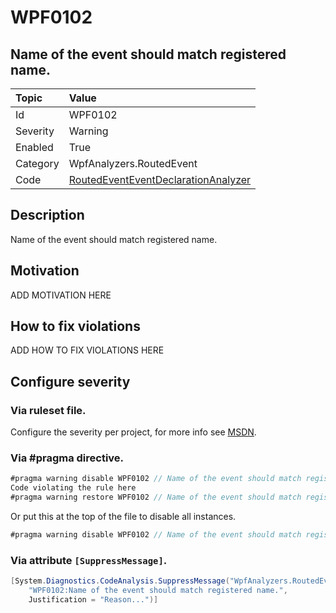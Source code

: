 # WPF0102
## Name of the event should match registered name.

| Topic    | Value
| :--      | :--
| Id       | WPF0102
| Severity | Warning
| Enabled  | True
| Category | WpfAnalyzers.RoutedEvent
| Code     | [RoutedEventEventDeclarationAnalyzer](https://github.com/DotNetAnalyzers/WpfAnalyzers/blob/master/WpfAnalyzers/Analyzers/RoutedEventEventDeclarationAnalyzer.cs)

## Description

Name of the event should match registered name.

## Motivation

ADD MOTIVATION HERE

## How to fix violations

ADD HOW TO FIX VIOLATIONS HERE

<!-- start generated config severity -->
## Configure severity

### Via ruleset file.

Configure the severity per project, for more info see [MSDN](https://msdn.microsoft.com/en-us/library/dd264949.aspx).

### Via #pragma directive.
```C#
#pragma warning disable WPF0102 // Name of the event should match registered name.
Code violating the rule here
#pragma warning restore WPF0102 // Name of the event should match registered name.
```

Or put this at the top of the file to disable all instances.
```C#
#pragma warning disable WPF0102 // Name of the event should match registered name.
```

### Via attribute `[SuppressMessage]`.

```C#
[System.Diagnostics.CodeAnalysis.SuppressMessage("WpfAnalyzers.RoutedEvent", 
    "WPF0102:Name of the event should match registered name.", 
    Justification = "Reason...")]
```
<!-- end generated config severity -->